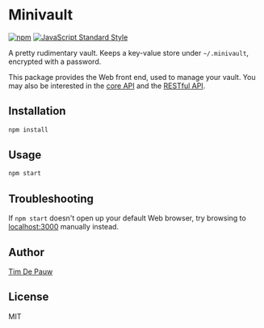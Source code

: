 # Minivault

[![npm](https://img.shields.io/npm/v/minivault.svg)](https://www.npmjs.com/package/minivault) [![JavaScript Standard Style](https://img.shields.io/badge/code%20style-standard-brightgreen.svg)](https://github.com/feross/standard)

A pretty rudimentary vault. Keeps a key-value store under `~/.minivault`,
encrypted with a password.

This package provides the Web front end, used to manage your vault.
You may also be interested in the
[core API](https://www.npmjs.com/package/minivault-core)
and the
[RESTful API](https://www.npmjs.com/package/minivault-rest).

## Installation

```bash
npm install
```

## Usage

```bash
npm start
```

## Troubleshooting

If `npm start` doesn't open up your default Web browser, try browsing to
[localhost:3000](http://localhost:3000/) manually instead.

## Author

[Tim De Pauw](https://tmdpw.eu/)

## License

MIT
